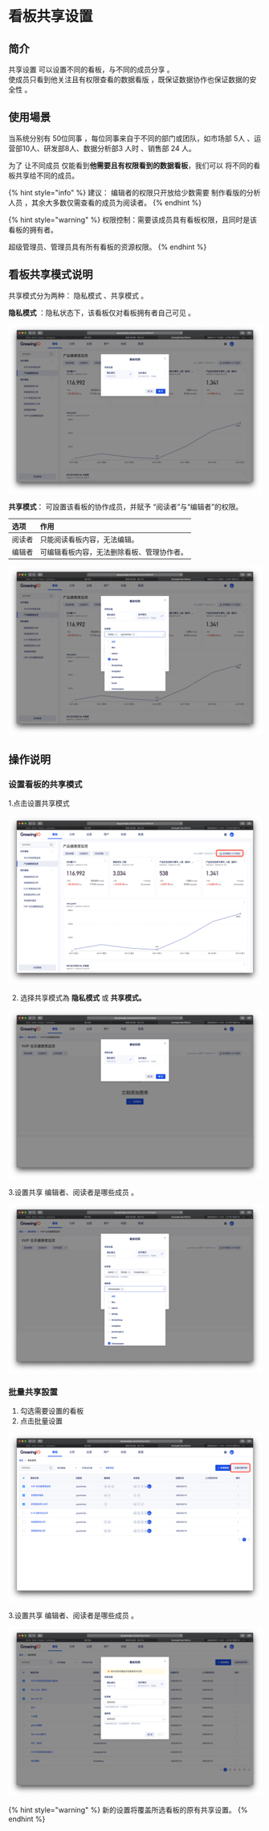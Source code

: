 # 看板共享设置

## 简介

共享设置 可以设置不同的看板，与不同的成员分享 。  
使成员只看到他关注且有权限查看的数据看版 ，既保证数据协作也保证数据的安全性 。 

## 使用場景

当系统分别有 50位同事 ，每位同事来自于不同的部门或团队，如市场部 5人 、运营部10人、研发部8人、数据分析部3 人时 、销售部 24 人。

为了 让不同成员 仅能看到**他需要且有权限看到的数据看板**，我们可以 将不同的看板共享给不同的成员。 

{% hint style="info" %}
建议： 编辑者的权限只开放给少数需要 制作看版的分析人员  ，其余大多数仅需查看的成员为阅读者。
{% endhint %}

{% hint style="warning" %}
权限控制：需要该成员具有看板权限，且同时是该看板的拥有者。

超级管理员、管理员具有所有看板的资源权限。
{% endhint %}

## 看板共享模式说明

共享模式分为两种： 隐私模式 、共享模式 。 

**隐私模式** ：隐私状态下，该看板仅对看板拥有者自己可见 。

![](../../.gitbook/assets/ying-mu-jie-tu-20200520-xia-wu-1.40.59.png)

**共享模式**： 可設置该看板的协作成员，并赋予 “阅读者”与“编辑者”的权限。

| 选项 | 作用 |
| :--- | :--- |
| 阅读者 | 只能阅读看板内容，无法编辑。 |
| 编辑者 | 可编辑看板内容，无法删除看板、管理协作者。 |

![](../../.gitbook/assets/ying-mu-jie-tu-20200520-xia-wu-1.43.38.png)

## 操作说明

### 设置看板的共享模式

1.点击设置共享模式 

![](../../.gitbook/assets/ying-mu-jie-tu-20200520-xia-wu-2.05.14.png)

2. 选择共享模式為 **隐私模式** 或 **共享模式。**

![](../../.gitbook/assets/ying-mu-jie-tu-20200520-xia-wu-2.09.12.png)

3.设置共享 编辑者、阅读者是哪些成员 。

![](../../.gitbook/assets/ying-mu-jie-tu-20200520-xia-wu-2.10.36.png)

### 批量共享設置

1. 勾选需要设置的看板 
2. 点击批量设置

![](../../.gitbook/assets/ying-mu-jie-tu-20200520-xia-wu-2.06.46.png)

3.设置共享 编辑者、阅读者是哪些成员 。

![](../../.gitbook/assets/ying-mu-jie-tu-20200520-xia-wu-2.15.09.png)

{% hint style="warning" %}
新的设置将覆盖所选看板的原有共享设置。
{% endhint %}




